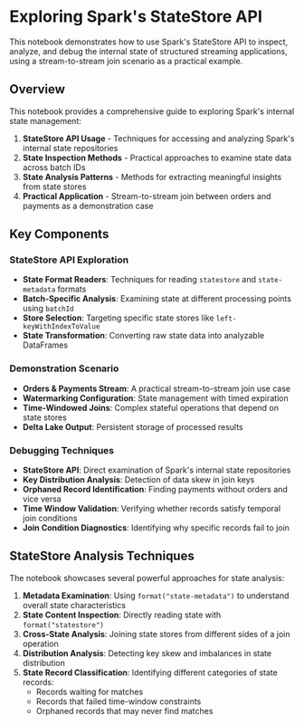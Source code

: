 # Exploring Spark's StateStore API

This notebook demonstrates how to use Spark's StateStore API to inspect, analyze, and debug the internal state of structured streaming applications, using a stream-to-stream join scenario as a practical example.

## Overview

This notebook provides a comprehensive guide to exploring Spark's internal state management:

1. **StateStore API Usage** - Techniques for accessing and analyzing Spark's internal state repositories
2. **State Inspection Methods** - Practical approaches to examine state data across batch IDs
3. **State Analysis Patterns** - Methods for extracting meaningful insights from state stores
4. **Practical Application** - Stream-to-stream join between orders and payments as a demonstration case

## Key Components

### StateStore API Exploration
- **State Format Readers**: Techniques for reading `statestore` and `state-metadata` formats
- **Batch-Specific Analysis**: Examining state at different processing points using `batchId`
- **Store Selection**: Targeting specific state stores like `left-keyWithIndexToValue`
- **State Transformation**: Converting raw state data into analyzable DataFrames

### Demonstration Scenario
- **Orders & Payments Stream**: A practical stream-to-stream join use case
- **Watermarking Configuration**: State management with timed expiration
- **Time-Windowed Joins**: Complex stateful operations that depend on state stores
- **Delta Lake Output**: Persistent storage of processed results

### Debugging Techniques
- **StateStore API**: Direct examination of Spark's internal state repositories
- **Key Distribution Analysis**: Detection of data skew in join keys
- **Orphaned Record Identification**: Finding payments without orders and vice versa
- **Time Window Validation**: Verifying whether records satisfy temporal join conditions
- **Join Condition Diagnostics**: Identifying why specific records fail to join

## StateStore Analysis Techniques

The notebook showcases several powerful approaches for state analysis:

1. **Metadata Examination**: Using `format("state-metadata")` to understand overall state characteristics
2. **State Content Inspection**: Directly reading state with `format("statestore")` 
3. **Cross-State Analysis**: Joining state stores from different sides of a join operation
4. **Distribution Analysis**: Detecting key skew and imbalances in state distribution
5. **State Record Classification**: Identifying different categories of state records:
   - Records waiting for matches
   - Records that failed time-window constraints
   - Orphaned records that may never find matches